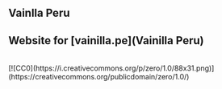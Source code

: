 ## Vainlla Peru

Website for [vainilla.pe](Vainilla Peru)
---
<br/>
[![CC0](https://i.creativecommons.org/p/zero/1.0/88x31.png)](https://creativecommons.org/publicdomain/zero/1.0/)
